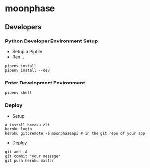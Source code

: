 # moonphase

## Developers

### Python Developer Environment Setup
* Setup a Pipfile
* Ran...
```
pipenv install
pipenv install --dev
```

### Enter Development Environment

```
pipenv shell
```

### Deploy
* Setup
```
# Install heroku cli
heroku login
heroku git:remote -a moonphaseapi # in the git repo of your app
```

* Deploy
```
git add -A
git commit "your message"
git push heroku master
```



